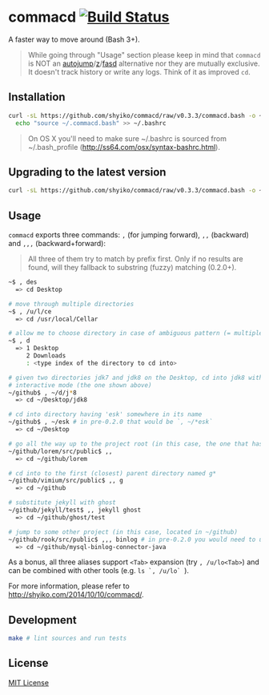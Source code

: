 # commacd [![Build Status](https://travis-ci.org/shyiko/commacd.svg)](https://travis-ci.org/shyiko/commacd)

A faster way to move around (Bash 3+).

> While going through "Usage" section please keep in mind that `commacd` is NOT an [autojump](https://github.com/joelthelion/autojump)/[z](https://github.com/rupa/z)/[fasd](https://github.com/clvv/fasd) alternative nor they are mutually exclusive. It doesn't track history or write any logs. Think of it as improved `cd`.

## Installation

```sh
curl -sL https://github.com/shyiko/commacd/raw/v0.3.3/commacd.bash -o ~/.commacd.bash && \
  echo "source ~/.commacd.bash" >> ~/.bashrc
```

> On OS X you'll need to make sure ~/.bashrc is sourced from ~/.bash_profile (http://ss64.com/osx/syntax-bashrc.html). 

## Upgrading to the latest version

```sh
curl -sL https://github.com/shyiko/commacd/raw/v0.3.3/commacd.bash -o ~/.commacd.bash
```

## Usage

`commacd` exports three commands: `,` (for jumping forward), `,,` (backward) and `,,,` (backward+forward):

> All three of them try to match by prefix first. Only if no results are found, will they fallback to substring (fuzzy) matching (0.2.0+).

```sh
~$ , des
  => cd Desktop

# move through multiple directories
~$ , /u/l/ce
  => cd /usr/local/Cellar

# allow me to choose directory in case of ambiguous pattern (= multiple choices)
~$ , d
  => 1 Desktop
     2 Downloads
     : <type index of the directory to cd into>

# given two directories jdk7 and jdk8 on the Desktop, cd into jdk8 without hitting 
# interactive mode (the one shown above)
~/github$ , ~/d/j*8
  => cd ~/Desktop/jdk8

# cd into directory having 'esk' somewhere in its name
~/github$ , ~/esk # in pre-0.2.0 that would be `, ~/*esk`
  => cd ~/Desktop

# go all the way up to the project root (in this case, the one that has .git in it)
~/github/lorem/src/public$ ,,
  => cd ~/github/lorem

# cd into to the first (closest) parent directory named g*
~/github/vimium/src/public$ ,, g
  => cd ~/github

# substitute jekyll with ghost
~/github/jekyll/test$ ,, jekyll ghost
  => cd ~/github/ghost/test

# jump to some other project (in this case, located in ~/github)
~/github/rook/src/public$ ,,, binlog # in pre-0.2.0 you would need to use `m*binlog` 
  => cd ~/github/mysql-binlog-connector-java
```

As a bonus, all three aliases support `<Tab>` expansion (try `, /u/lo<Tab>`) and can be combined with other tools (e.g. ``ls `, /u/lo` ``). 

For more information, please refer to http://shyiko.com/2014/10/10/commacd/.

## Development

```sh
make # lint sources and run tests 
```

## License

[MIT License](http://opensource.org/licenses/mit-license.php)

